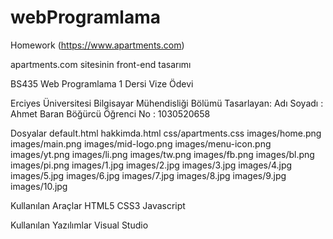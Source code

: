 # webProgramlama
Homework (https://www.apartments.com)

apartments.com sitesinin front-end tasarımı

BS435 Web Programlama 1 Dersi Vize Ödevi

Erciyes Üniversitesi Bilgisayar Mühendisliği Bölümü
Tasarlayan: 
Adı Soyadı : Ahmet Baran Böğürcü
Öğrenci No : 1030520658


Dosyalar
default.html
hakkimda.html
css/apartments.css
images/home.png
images/main.png
images/mid-logo.png
images/menu-icon.png
images/yt.png
images/li.png
images/tw.png
images/fb.png
images/bl.png
images/pi.png
images/1.jpg
images/2.jpg
images/3.jpg
images/4.jpg
images/5.jpg
images/6.jpg
images/7.jpg
images/8.jpg
images/9.jpg
images/10.jpg

Kullanılan Araçlar
HTML5
CSS3
Javascript

Kullanılan Yazılımlar
Visual Studio
